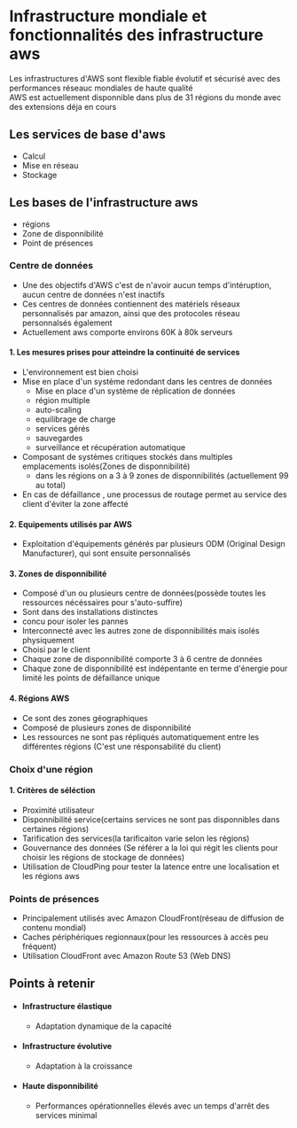 # Infrastructure mondiale et fonctionnalités des infrastructure aws

Les infrastructures d'AWS sont flexible fiable évolutif et sécurisé avec des performances réseauc mondiales de haute qualité  
AWS est actuellement disponnible dans plus de 31 régions du monde avec des extensions déja en cours

## Les services de base d'aws

- Calcul
- Mise en réseau
- Stockage

## Les bases de l'infrastructure aws

- régions
- Zone de disponnibilité
- Point de présences

### Centre de données

- Une des objectifs d'AWS c'est de n'avoir aucun temps d'intéruption, aucun centre de données n'est inactifs
- Ces centres de données contiennent des matériels réseaux personnalisés par amazon, ainsi que des protocoles réseau personnalsés également
- Actuellement aws comporte environs 60K à 80k serveurs

#### 1. Les mesures prises pour atteindre la continuité de services

- L'environnement est bien choisi
- Mise en place d'un système redondant dans les centres de données
  - Mise en place d'un système de réplication de données
  - région multiple
  - auto-scaling
  - equilibrage de charge
  - services gérés
  - sauvegardes
  - surveillance et récupération automatique
- Composant de systèmes critiques stockés dans multiples emplacements isolés(Zones de disponnibilité)
  - dans les régions on a 3 à 9 zones de disponnibilités (actuellement 99 au total)
- En cas de défaillance , une processus de routage permet au service des client d'éviter la zone affecté

#### 2. Equipements utilisés par AWS

- Exploitation d'équipements générés par plusieurs ODM (Original Design Manufacturer), qui sont ensuite personnalisés

#### 3. Zones de disponnibilité

- Composé d'un ou plusieurs centre de données(possède toutes les ressources nécéssaires pour s'auto-suffire)
- Sont dans des installations distinctes
- concu pour isoler les pannes
- Interconnecté avec les autres zone de disponnibilités mais isolés physiquement
- Choisi par le client
- Chaque zone de disponnibilité comporte 3 à 6 centre de données
- Chaque zone de disponnibilité est indépentante en terme d'énergie pour limité les points de défaillance unique

#### 4. Régions AWS

- Ce sont des zones géographiques
- Composé de plusieurs zones de disponnibilité
- Les ressources ne sont pas répliqués automatiquement entre les différentes régions (C'est une résponsabilité du client)

### Choix d'une région

#### 1. Critères de séléction

- Proximité utilisateur
- Disponnibilité service(certains services ne sont pas disponnibles dans certaines régions)
- Tarification des services(la tarificaiton varie selon les régions)
- Gouvernance des données (Se référer a la loi qui régit les clients pour choisir les régions de stockage de données)
- Utilisation de CloudPing pour tester la latence entre une localisation et les régions aws

### Points de présences

- Principalement utilisés avec Amazon CloudFront(réseau de diffusion de contenu mondial)
- Caches périphériques regionnaux(pour les ressources à accès peu fréquent)
- Utilisation CloudFront avec Amazon Route 53 (Web DNS)

## Points à retenir

- #### Infrastructure élastique
  - Adaptation dynamique de la capacité
- #### Infrastructure évolutive
  - Adaptation à la croissance
- #### Haute disponnibilité
  - Performances opérationnelles élevés avec un temps d'arrêt des services minimal
